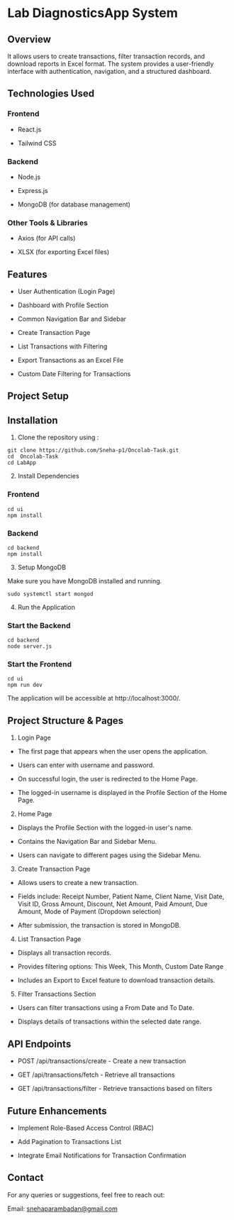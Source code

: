 # Lab DiagnosticsApp System 

## Overview

It allows users to create transactions, filter transaction records, and download reports in Excel format. The system provides a user-friendly interface with authentication, navigation, and a structured dashboard.


## Technologies Used

### Frontend

- React.js

- Tailwind CSS

### Backend

- Node.js

- Express.js

- MongoDB (for database management)

### Other Tools & Libraries

- Axios (for API calls)

- XLSX (for exporting Excel files)



## Features  

- User Authentication (Login Page)

- Dashboard with Profile Section

- Common Navigation Bar and Sidebar

- Create Transaction Page

- List Transactions with Filtering

- Export Transactions as an Excel File

- Custom Date Filtering for Transactions



## Project Setup 

## Installation  

1. Clone the repository using :  
```  
git clone https://github.com/Sneha-p1/Oncolab-Task.git
cd  Oncolab-Task
cd LabApp
```  
2. Install Dependencies

### Frontend
```
cd ui
npm install
```

### Backend
```
cd backend
npm install
```
3. Setup MongoDB

Make sure you have MongoDB installed and running.

``` 
sudo systemctl start mongod
```


4. Run the Application

### Start the Backend
```
cd backend
node server.js
```

### Start the Frontend
```
cd ui
npm run dev
```
The application will be accessible at http://localhost:3000/.

## Project Structure & Pages

1. Login Page

- The first page that appears when the user opens the application.

- Users can enter with username and password.

- On successful login, the user is redirected to the Home Page.

- The logged-in username is displayed in the Profile Section of the Home Page.

2. Home Page

- Displays the Profile Section with the logged-in user's name.

- Contains the Navigation Bar and Sidebar Menu.

- Users can navigate to different pages using the Sidebar Menu.

3. Create Transaction Page

- Allows users to create a new transaction.

- Fields include: Receipt Number, Patient Name, Client Name, Visit Date, Visit ID, Gross Amount, Discount, Net Amount, Paid Amount, Due Amount, Mode of Payment (Dropdown selection)

- After submission, the transaction is stored in MongoDB.

4. List Transaction Page

- Displays all transaction records.

- Provides filtering options: This Week, This Month, Custom Date Range

- Includes an Export to Excel feature to download transaction details.

5. Filter Transactions Section

- Users can filter transactions using a From Date and To Date.

- Displays details of transactions within the selected date range.



## API Endpoints


- POST /api/transactions/create - Create a new transaction

- GET /api/transactions/fetch - Retrieve all transactions

- GET /api/transactions/filter - Retrieve transactions based on filters 


## Future Enhancements

- Implement Role-Based Access Control (RBAC)

- Add Pagination to Transactions List

- Integrate Email Notifications for Transaction Confirmation

 

## Contact

For any queries or suggestions, feel free to reach out:

Email: snehaparambadan@gmail.com


